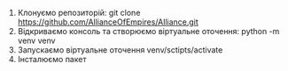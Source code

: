 1) Клонуємо репозиторій: git clone https://github.com/AllianceOfEmpires/Alliance.git
2) Відкриваємо консоль та створюємо віртуальне оточення: python -m venv venv
3) Запускаємо віртуальне оточення venv/sctipts/activate
4) Інсталюємо пакет 
